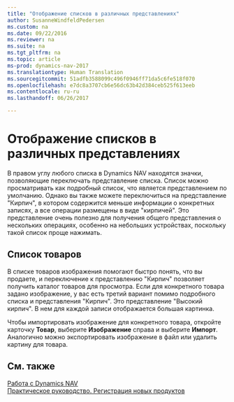 ```yaml
---
title: "Отображение списков в различных представлениях"
author: SusanneWindfeldPedersen
ms.custom: na
ms.date: 09/22/2016
ms.reviewer: na
ms.suite: na
ms.tgt_pltfrm: na
ms.topic: article
ms-prod: dynamics-nav-2017
ms.translationtype: Human Translation
ms.sourcegitcommit: 51adfb3588099c496f0946ff71da5c6fe518f070
ms.openlocfilehash: e7dc8a3707cb6e56dc63b42d384ceb525f613eeb
ms.contentlocale: ru-ru
ms.lasthandoff: 06/26/2017

---
```


# <a name="displaying-lists-in-different-views"></a>Отображение списков в различных представлениях
В правом углу любого списка в Dynamics NAV находятся значки, позволяющие переключать представление списка. Список можно просматривать как подробный список, что является представлением по умолчанию. Однако вы также можете переключиться на представление "Кирпич", в котором содержится меньше информации о конкретных записях, а все операции размещены в виде "кирпичей". Это представление очень полезно для получения общего представления о нескольких операциях, особенно на небольших устройствах, поскольку такой список проще нажимать.

## <a name="items-list"></a>Список товаров
В списке товаров изображения помогают быстро понять, что вы продаете, и переключение к представлению "Кирпич" позволяет получить каталог товаров для просмотра. Если для конкретного товара задано изображение, у вас есть третий вариант помимо подробного списка и представления "Кирпич". Это представление "Высокий кирпич". В нем для каждой записи отображается большая картинка.

Чтобы импортировать изображение для конкретного товара, откройте карточку **Товар**, выберите **Изображение** справа и выберите **Импорт**. Аналогично можно экспортировать изображение в файл или удалить картину для товара.  

## <a name="see-also"></a>См. также
[Работа с Dynamics NAV](ui-work-product.md)  
[Практическое руководство. Регистрация новых продуктов](inventory-how-register-new-products.md)  

